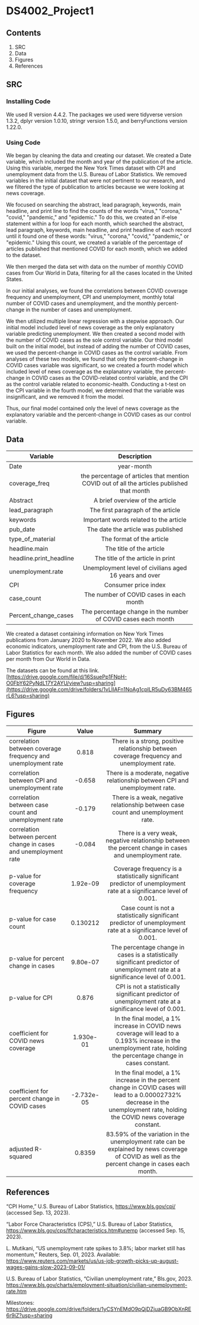 # DS4002_Project1

## Contents
1. SRC
2. Data
3. Figures
4. References
   
## SRC
### Installing Code 

We used R version 4.4.2. The packages we used were tidyverse version 1.3.2, dplyr version 1.0.10, stringr version 1.5.0, and berryFunctions version 1.22.0.

### Using Code
We began by cleaning the data and creating our dataset. We created a Date variable, which included the month and year of the publication of the article. Using this variable, merged the New York Times dataset with CPI and unemployment data from the U.S. Bureau of Labor Statistics. We removed variables in the initial dataset that were not pertinent to our research, and we filtered the type of publication to articles because we were looking at news coverage. 
   
We focused on searching the abstract, lead paragraph, keywords, main headline, and print line to find the counts of the words "virus," "corona," "covid," "pandemic," and "epidemic." To do this, we created an if-else statement within a for loop for each month, which searched the abstract, lead paragraph, keywords, main headline, and print headline of each record until it found one of these words: "virus," "corona," "covid," "pandemic," or "epidemic." Using this count, we created a variable of the percentage of articles published that mentioned COVID for each month, which we added to the dataset. 

We then merged the data set with data on the number of monthly COVID cases from Our World in Data, filtering for all the cases located in the United States.

In our initial analyses, we found the correlations between COVID coverage frequency and unemployment, CPI and unemployment, monthly total number of COVID cases and unemployment, and the monthly percent-change in the number of cases and unemployment.

We then utilized multiple linear regression with a stepwise approach. Our initial model included level of news coverage as the only explanatory variable predicting unemployment. We then created a second model with the number of COVID cases as the sole control variable. Our third model built on the initial model, but instead of adding the number of COVID cases, we used the percent-change in COVID cases as the control variable. From analyses of these two models, we found that only the percent-change in COVID cases variable was significant, so we created a fourth model which included level of news coverage as the explanatory variable, the percent-change in COVID cases as the COVID-related control variable, and the CPI as the control variable related to economic-health. Conducting a t-test on the CPI variable in the fourth model, we determined that the variable was insignificant, and we removed it from the model.

Thus, our final model contained only the level of news coverage as the explanatory variable and the percent-change in COVID cases as our control variable. 
   
## Data
| Variable     | Description | 
|--------------|:-----:|
| Date | year-month |   
| coverage_freq | the percentage of articles that mention COVID out of all the articles published that month
| Abstract | A brief overview of the article |  
| lead_paragraph | The first paragraph of the article |
| keywords | Important words related to the article |
| pub_date | The date the article was published |
| type_of_material | The format of the article |
| headline.main | The title of the article |
| headline.print_headline | The title of the article in print |
| unemployment.rate | Unemployment level of civilians aged 16 years and over |
| CPI | Consumer price index |
| case_count | The number of COVID cases in each month |
| Percent_change_cases | The percentage change in the number of COVID cases each month |

We created a dataset containing information on New York Times publications from January 2020 to November 2022. We also added economic indicators, unemployment rate and CPI, from the U.S. Bureau of Labor Statistics for each month. We also added the number of COVID cases per month from Our World in Data. 

The datasets can be found at this link. 
[https://drive.google.com/file/d/16SsuePp1FNpH-O0FbY62PyNdL17Y2AYU/view?usp=sharing](https://drive.google.com/drive/folders/1vLIIAFn1NoAg1cpILR5uDy63BM465rL6?usp=sharing)

## Figures
| Figure     | Value | Summary |
|--------------|:-----:|:-----:|
| correlation between coverage frequency and unemployment rate | 0.818 | There is a strong, positive relationship between coverage frequency and unemployment rate. |
| correlation between CPI and unemployment rate | -0.658 | There is a moderate, negative relationship between CPI and unemployment rate. |
| correlation between case count and unemployment rate | -0.179| There is a weak, negative relationship between case count and unemployment rate. |
| correlation between percent change in cases and unemployment rate | -0.084| There is a very weak, negative relationship between the percent change in cases and unemployment rate. |
| p-value for coverage frequency | 1.92e-09 | Coverage frequency is a statistically significant predictor of unemployment rate at a significance level of 0.001. |
| p-value for case count| 0.130212 | Case count is not a statistically significant predictor of unemployment rate at a significance level of 0.001. | 
| p-value for percent change in cases | 9.80e-07 | The percentage change in cases is a statistically significant predictor of unemployment rate at a significance level of 0.001. |
| p-value for CPI | 0.876 | CPI is not a statistically significant predictor of unemployment rate at a significance level of 0.001. | 
| coefficient for COVID news coverage | 1.930e-01 | In the final model, a 1% increase in COVID news coverage will lead to a 0.193% increase in the unemployment rate, holding the percentage change in cases constant. |
| coefficient for percent change in COVID cases | -2.732e-05 | In the final model, a 1% increase in the percent change in COVID cases will lead to a 0.00002732% decrease in the unemployment rate, holding the COVID news coverage constant.
| adjusted R-squared | 0.8359 | 83.59% of the variation in the unemployment rate can be explained by news coverage of COVID as well as the percent change in cases each month. | 

## References

“CPI Home,” U.S. Bureau of Labor Statistics, https://www.bls.gov/cpi/ (accessed Sep. 13, 2023). 

“Labor Force Characteristics (CPS),” U.S. Bureau of Labor Statistics, https://www.bls.gov/cps/lfcharacteristics.htm#unemp (accessed Sep. 15, 2023). 

‌L. Mutikani, “US unemployment rate spikes to 3.8%; labor market still has momentum,” Reuters, Sep. 01, 2023. Available: https://www.reuters.com/markets/us/us-job-growth-picks-up-august-wages-gains-slow-2023-09-01/	

U.S. Bureau of Labor Statistics, “Civilian unemployment rate,” Bls.gov, 2023. https://www.bls.gov/charts/employment-situation/civilian-unemployment-rate.htm

Milestones: https://drive.google.com/drive/folders/1yCSYnEMdO9pQjDZjuaGB9ObXnRE6r9iZ?usp=sharing

